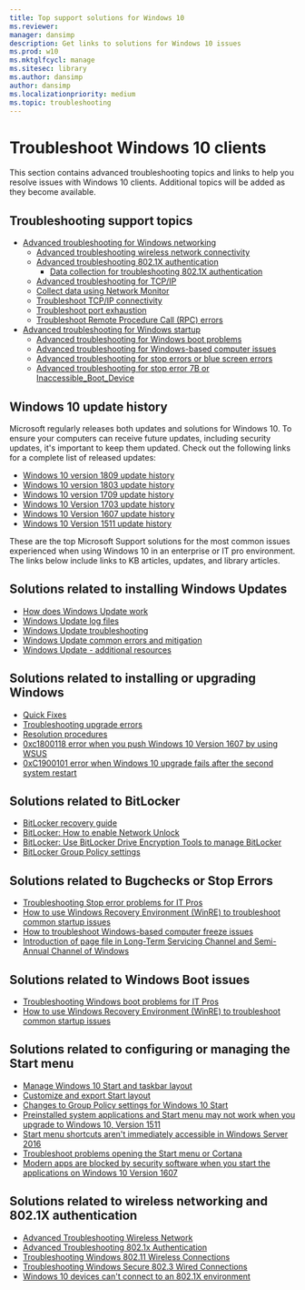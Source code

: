 ```yaml
---
title: Top support solutions for Windows 10
ms.reviewer: 
manager: dansimp
description: Get links to solutions for Windows 10 issues
ms.prod: w10
ms.mktglfcycl: manage
ms.sitesec: library
ms.author: dansimp
author: dansimp
ms.localizationpriority: medium
ms.topic: troubleshooting
---
```


# Troubleshoot Windows 10 clients

This section contains advanced troubleshooting topics and links to help you resolve issues with Windows 10 clients. Additional topics will be added as they become available.

## Troubleshooting support topics

- [Advanced troubleshooting for Windows networking](troubleshoot-networking.md)<br>
    - [Advanced troubleshooting wireless network connectivity](advanced-troubleshooting-wireless-network-connectivity.md)<br>
    - [Advanced troubleshooting 802.1X authentication](advanced-troubleshooting-802-authentication.md)<br>
        - [Data collection for troubleshooting 802.1X authentication](data-collection-for-802-authentication.md)<br>
    - [Advanced troubleshooting for TCP/IP](troubleshoot-tcpip.md)<br>
    - [Collect data using Network Monitor](troubleshoot-tcpip-netmon.md)<br>
    - [Troubleshoot TCP/IP connectivity](troubleshoot-tcpip-connectivity.md)<br>
    - [Troubleshoot port exhaustion](troubleshoot-tcpip-port-exhaust.md)<br>
    - [Troubleshoot Remote Procedure Call (RPC) errors](troubleshoot-tcpip-rpc-errors.md)<br>
- [Advanced troubleshooting for Windows startup](troubleshoot-windows-startup.md)<br>
    - [Advanced troubleshooting for Windows boot problems](advanced-troubleshooting-boot-problems.md)<br>
    - [Advanced troubleshooting for Windows-based computer issues](troubleshoot-windows-freeze.md)<br>
    - [Advanced troubleshooting for stop errors or blue screen errors](troubleshoot-stop-errors.md)<br>
    - [Advanced troubleshooting for stop error 7B or Inaccessible_Boot_Device](troubleshoot-inaccessible-boot-device.md)<br>

## Windows 10 update history

Microsoft regularly releases both updates and solutions for Windows 10. To ensure your computers can receive future updates, including security updates, it's important to keep them updated. Check out the following links for a complete list of released updates:

- [Windows 10 version 1809 update history](https://support.microsoft.com/help/4464619)
- [Windows 10 version 1803 update history](https://support.microsoft.com/help/4099479)
- [Windows 10 version 1709 update history](https://support.microsoft.com/help/4043454)
- [Windows 10 Version 1703 update history](https://support.microsoft.com/help/4018124)
- [Windows 10 Version 1607 update history](https://support.microsoft.com/help/4000825)
- [Windows 10 Version 1511 update history](https://support.microsoft.com/help/4000824)


These are the top Microsoft Support solutions for the most common issues experienced when using Windows 10 in an enterprise or IT pro environment. The links below include links to KB articles, updates, and library articles.

## Solutions related to installing Windows Updates

- [How does Windows Update work](https://docs.microsoft.com/en-us/windows/deployment/update/how-windows-update-works)
- [Windows Update log files](https://docs.microsoft.com/en-us/windows/deployment/update/windows-update-logs)
- [Windows Update troubleshooting](https://docs.microsoft.com/en-us/windows/deployment/update/windows-update-troubleshooting)
- [Windows Update common errors and mitigation](https://docs.microsoft.com/en-us/windows/deployment/update/windows-update-errors)
- [Windows Update - additional resources](https://docs.microsoft.com/en-us/windows/deployment/update/windows-update-resources)

## Solutions related to installing or upgrading Windows

- [Quick Fixes](https://docs.microsoft.com/en-us/windows/deployment/upgrade/quick-fixes)
- [Troubleshooting upgrade errors](https://docs.microsoft.com/en-us/windows/deployment/upgrade/troubleshoot-upgrade-errors)
- [Resolution procedures](https://docs.microsoft.com/en-us/windows/deployment/upgrade/resolution-procedures)
- [0xc1800118 error when you push Windows 10 Version 1607 by using WSUS](https://support.microsoft.com/en-in/help/3194588/0xc1800118-error-when-you-push-windows-10-version-1607-by-using-wsus)
- [0xC1900101 error when Windows 10 upgrade fails after the second system restart](https://support.microsoft.com/en-in/help/3208485/0xc1900101-error-when-windows-10-upgrade-fails-after-the-second-system)

## Solutions related to BitLocker

- [BitLocker recovery guide](https://docs.microsoft.com/en-us/windows/security/information-protection/bitlocker/bitlocker-recovery-guide-plan)
- [BitLocker: How to enable Network Unlock](https://docs.microsoft.com/en-us/windows/security/information-protection/bitlocker/bitlocker-how-to-enable-network-unlock)
- [BitLocker: Use BitLocker Drive Encryption Tools to manage BitLocker](https://docs.microsoft.com/en-us/windows/security/information-protection/bitlocker/bitlocker-use-bitlocker-drive-encryption-tools-to-manage-bitlocker)
- [BitLocker Group Policy settings](https://docs.microsoft.com/en-us/windows/security/information-protection/bitlocker/bitlocker-group-policy-settings)

## Solutions related to Bugchecks or Stop Errors
- [Troubleshooting Stop error problems for IT Pros](https://support.microsoft.com/help/3106831/troubleshooting-stop-error-problems-for-it-pros)
- [How to use Windows Recovery Environment (WinRE) to troubleshoot common startup issues](https://support.microsoft.com/help/4026030/how-to-use-windows-recovery-environment-winre-to-troubleshoot-common-s)
- [How to troubleshoot Windows-based computer freeze issues](https://support.microsoft.com/help/3118553/how-to-troubleshoot-windows-based-computer-freeze-issues)
- [Introduction of page file in Long-Term Servicing Channel and Semi-Annual Channel of Windows](https://support.microsoft.com/help/4133658)


## Solutions related to Windows Boot issues
- [Troubleshooting Windows boot problems for IT Pros](https://support.microsoft.com/help/4343769)
- [How to use Windows Recovery Environment (WinRE) to troubleshoot common startup issues](https://support.microsoft.com/help/4026030/how-to-use-windows-recovery-environment-winre-to-troubleshoot-common-s)


## Solutions related to configuring or managing the Start menu
- [Manage Windows 10 Start and taskbar layout](/windows/configuration/windows-10-start-layout-options-and-policies)
- [Customize and export Start layout](/windows/configuration/customize-and-export-start-layout)
- [Changes to Group Policy settings for Windows 10 Start](/windows/configuration/changes-to-start-policies-in-windows-10)
- [Preinstalled system applications and Start menu may not work when you upgrade to Windows 10, Version 1511](https://support.microsoft.com/help/3152599)
- [Start menu shortcuts aren't immediately accessible in Windows Server 2016](https://support.microsoft.com/help/3198613)
- [Troubleshoot problems opening the Start menu or Cortana](https://support.microsoft.com/help/12385/windows-10-troubleshoot-problems-opening-start-menu-cortana)
- [Modern apps are blocked by security software when you start the applications on Windows 10 Version 1607](https://support.microsoft.com/help/4016973/modern-apps-are-blocked-by-security-software-when-you-start-the-applic)

## Solutions related to wireless networking and 802.1X authentication
- [Advanced Troubleshooting Wireless Network](Connectivity]https://docs.microsoft.com/en-us/windows/client-management/advanced-troubleshooting-wireless-network-connectivity)
- [Advanced Troubleshooting 802.1x Authentication](https://docs.microsoft.com/en-us/windows/client-management/advanced-troubleshooting-802-authentication)
- [Troubleshooting Windows 802.11 Wireless Connections](https://docs.microsoft.com/en-us/previous-versions/windows/it-pro/windows-vista/cc766215(v=ws.10))
- [Troubleshooting Windows Secure 802.3 Wired Connections](https://docs.microsoft.com/en-us/previous-versions/windows/it-pro/windows-vista/cc749352(v%3dws.10))
- [Windows 10 devices can't connect to an 802.1X environment](https://support.microsoft.com/kb/3121002)
